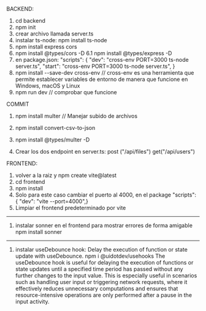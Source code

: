 BACKEND:

1. cd backend
2. npm init
3. crear archivo llamada server.ts
4. instalar ts-node: npm install ts-node
5. npm install express cors
6. npm install @types/cors -D
   6.1 npm install @types/express -D
7. en package.json: "scripts": {
   "dev": "cross-env PORT=3000 ts-node server.ts",
   "start": "cross-env PORT=3000 ts-node server.ts", }
8. npm install --save-dev cross-env // cross-env es una herramienta que permite establecer variables de entorno de manera que funcione en Windows, macOS y Linux
9. npm run dev // comprobar que funcione

COMMIT

1. npm install multer // Manejar subido de archivos
2. npm install convert-csv-to-json
3. npm install @types/multer -D

4. Crear los dos endpoint en server.ts: post ("/api/files") get("/api/users")

FRONTEND:

1. volver a la raiz y npm create vite@latest
2. cd frontend
3. npm install
4. Solo para este caso cambiar el puerto al 4000, en el package "scripts": {
   "dev": "vite --port=4000",}
5. Limpiar el frontend predeterminado por vite

---

1. instalar sonner en el frontend para mostrar errores de forma amigable
   npm install sonner

---

1. instalar useDebounce hook: Delay the execution of function or state update with useDebounce.
   npm i @uidotdev/usehooks
   The useDebounce hook is useful for delaying the execution of functions or state updates until a specified time period has passed without any further changes to the input value. This is especially useful in scenarios such as handling user input or triggering network requests, where it effectively reduces unnecessary computations and ensures that resource-intensive operations are only performed after a pause in the input activity.
